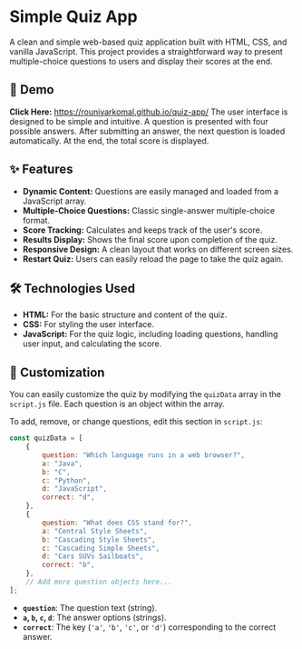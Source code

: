 # Simple Quiz App

A clean and simple web-based quiz application built with HTML, CSS, and vanilla JavaScript. This project provides a straightforward way to present multiple-choice questions to users and display their scores at the end.

## 📸 Demo
**Click Here:** https://rouniyarkomal.github.io/quiz-app/
The user interface is designed to be simple and intuitive. A question is presented with four possible answers. After submitting an answer, the next question is loaded automatically. At the end, the total score is displayed.


## ✨ Features

-   **Dynamic Content:** Questions are easily managed and loaded from a JavaScript array.
-   **Multiple-Choice Questions:** Classic single-answer multiple-choice format.
-   **Score Tracking:** Calculates and keeps track of the user's score.
-   **Results Display:** Shows the final score upon completion of the quiz.
-   **Responsive Design:** A clean layout that works on different screen sizes.
-   **Restart Quiz:** Users can easily reload the page to take the quiz again.

## 🛠️ Technologies Used

-   **HTML:** For the basic structure and content of the quiz.
-   **CSS:** For styling the user interface.
-   **JavaScript:** For the quiz logic, including loading questions, handling user input, and calculating the score.


## 🔧 Customization

You can easily customize the quiz by modifying the `quizData` array in the `script.js` file. Each question is an object within the array.

To add, remove, or change questions, edit this section in `script.js`:

```javascript
const quizData = [
    {
        question: "Which language runs in a web browser?",
        a: "Java",
        b: "C",
        c: "Python",
        d: "JavaScript",
        correct: "d",
    },
    {
        question: "What does CSS stand for?",
        a: "Central Style Sheets",
        b: "Cascading Style Sheets",
        c: "Cascading Simple Sheets",
        d: "Cars SUVs Sailboats",
        correct: "b",
    },
    // Add more question objects here...
];
```

-   **`question`**: The question text (string).
-   **`a`, `b`, `c`, `d`**: The answer options (strings).
-   **`correct`**: The key (`'a'`, `'b'`, `'c'`, or `'d'`) corresponding to the correct answer.
